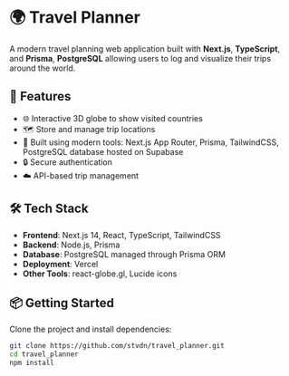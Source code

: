 # 🌍 Travel Planner

A modern travel planning web application built with **Next.js**, **TypeScript**, and **Prisma**, **PostgreSQL** allowing users to log and visualize their trips around the world.

## 🚀 Features

- 🌐 Interactive 3D globe to show visited countries
- 🗺️ Store and manage trip locations
- 🧠 Built using modern tools: Next.js App Router, Prisma, TailwindCSS, PostgreSQL database hosted on Supabase 
- 🔒 Secure authentication
- ☁️ API-based trip management

## 🛠️ Tech Stack

- **Frontend**: Next.js 14, React, TypeScript, TailwindCSS
- **Backend**: Node.js, Prisma
- **Database**: PostgreSQL managed through Prisma ORM
- **Deployment**: Vercel 
- **Other Tools**: react-globe.gl, Lucide icons

## 📦 Getting Started

Clone the project and install dependencies:

```bash
git clone https://github.com/stvdn/travel_planner.git
cd travel_planner
npm install
